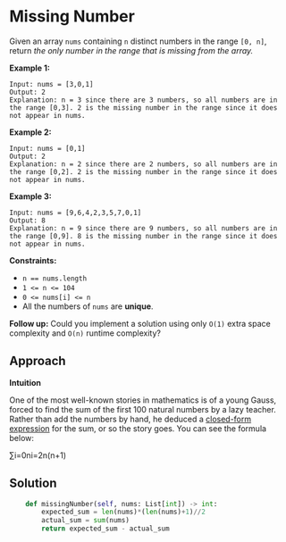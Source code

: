 # Missing Number

Given an array `nums` containing `n` distinct numbers in the range `[0, n]`, return _the only number in the range that is missing from the array._

 

**Example 1:**

```
Input: nums = [3,0,1]
Output: 2
Explanation: n = 3 since there are 3 numbers, so all numbers are in the range [0,3]. 2 is the missing number in the range since it does not appear in nums.
```

**Example 2:**

```
Input: nums = [0,1]
Output: 2
Explanation: n = 2 since there are 2 numbers, so all numbers are in the range [0,2]. 2 is the missing number in the range since it does not appear in nums.
```

**Example 3:**

```
Input: nums = [9,6,4,2,3,5,7,0,1]
Output: 8
Explanation: n = 9 since there are 9 numbers, so all numbers are in the range [0,9]. 8 is the missing number in the range since it does not appear in nums.
```

 

**Constraints:**

- `n == nums.length`
- `1 <= n <= 104`
- `0 <= nums[i] <= n`
- All the numbers of `nums` are **unique**.

 

**Follow up:** Could you implement a solution using only `O(1)` extra space complexity and `O(n)` runtime complexity?


## Approach
**Intuition**

One of the most well-known stories in mathematics is of a young Gauss, forced to find the sum of the first 100 natural numbers by a lazy teacher. Rather than add the numbers by hand, he deduced a [closed-form expression](https://brilliant.org/wiki/sum-of-n-n2-or-n3/) for the sum, or so the story goes. You can see the formula below:

∑i=0n​i=2n(n+1)​


## Solution

```python
    def missingNumber(self, nums: List[int]) -> int:
        expected_sum = len(nums)*(len(nums)+1)//2
        actual_sum = sum(nums)
        return expected_sum - actual_sum
```
